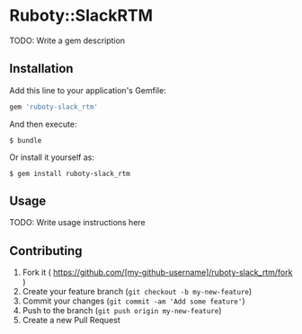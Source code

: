 # Ruboty::SlackRTM

TODO: Write a gem description

## Installation

Add this line to your application's Gemfile:

```ruby
gem 'ruboty-slack_rtm'
```

And then execute:

    $ bundle

Or install it yourself as:

    $ gem install ruboty-slack_rtm

## Usage

TODO: Write usage instructions here

## Contributing

1. Fork it ( https://github.com/[my-github-username]/ruboty-slack_rtm/fork )
2. Create your feature branch (`git checkout -b my-new-feature`)
3. Commit your changes (`git commit -am 'Add some feature'`)
4. Push to the branch (`git push origin my-new-feature`)
5. Create a new Pull Request
